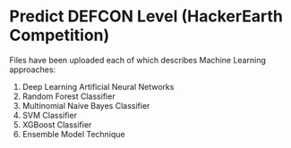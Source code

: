 # Predict DEFCON Level (HackerEarth Competition)

Files have been uploaded each of which describes Machine Learning approaches:

1. Deep Learning Artificial Neural Networks
2. Random Forest Classifier
3. Multinomial Naive Bayes Classifier
4. SVM Classifier
5. XGBoost Classifier
6. Ensemble Model Technique
